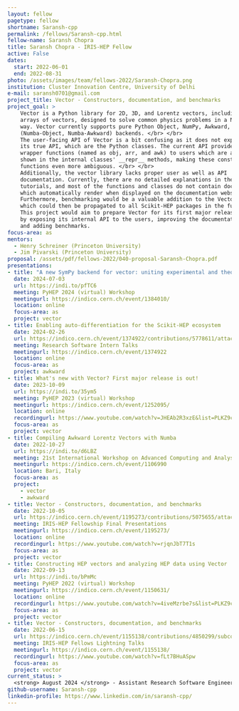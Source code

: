 ```yaml
---
layout: fellow
pagetype: fellow
shortname: Saransh-cpp
permalink: /fellows/Saransh-cpp.html
fellow-name: Saransh Chopra
title: Saransh Chopra - IRIS-HEP Fellow
active: False
dates:
  start: 2022-06-01
  end: 2022-08-31
photo: /assets/images/team/fellows-2022/Saransh-Chopra.png
institution: Cluster Innovation Centre, University of Delhi
e-mail: saransh0701@gmail.com
project_title: Vector - Constructors, documentation, and benchmarks
project_goal: >
    Vector is a Python library for 2D, 3D, and Lorentz vectors, including
    arrays of vectors, designed to solve common physics problems in a NumPy-like
    way. Vector currently supports pure Python Object, NumPy, Awkward, and Numba-based
    (Numba-Object, Numba-Awkward) backends. </br> </br>
    The user-facing API of Vector is a bit confusing as it does not expose
    its true API, which are the Python classes. The current API provides
    wrapper functions (named as obj, arr, and awk) to users which are also
    shown in the internal classes' __repr__ methods, making these constructor
    functions even more ambiguous. </br> </br>
    Additionally, the vector library lacks proper user as well as API
    documentation. Currently, there are no detailed explanations in the existing
    tutorials, and most of the functions and classes do not contain docstrings,
    which automatically render when displayed on the documentation website.
    Furthermore, benchmarking would be a valuable addition to the Vector project,
    which could then be propagated to all Scikit-HEP packages in the future. </br> </br>
    This project would aim to prepare Vector for its first major release
    by exposing its internal API to the users, improving the documentation,
    and adding benchmarks.
focus-area: as
mentors:
  - Henry Schreiner (Princeton University)
  - Jim Pivarski (Princeton University)
proposal: /assets/pdf/fellows-2022/040-proposal-Saransh-Chopra.pdf
presentations:
- title: "A new SymPy backend for vector: uniting experimental and theoretical physicists"
  date: 2024-07-03
  url: https://indi.to/pfTC6
  meeting: PyHEP 2024 (virtual) Workshop
  meetingurl: https://indico.cern.ch/event/1384010/
  location: online
  focus-area: as
  project: vector
- title: Enabling auto-differentiation for the Scikit-HEP ecosystem
  date: 2024-02-26
  url: https://indico.cern.ch/event/1374922/contributions/5778611/attachments/2807131/4900286/autodiff-for-scikithep.pdf
  meeting: Research Software Intern Talks
  meetingurl: https://indico.cern.ch/event/1374922
  location: online
  focus-area: as
  project: awkward
- title: What's new with Vector? First major release is out!
  date: 2023-10-09
  url: https://indi.to/35ym5
  meeting: PyHEP 2023 (virtual) Workshop
  meetingurl: https://indico.cern.ch/event/1252095/
  location: online
  recordingurl: https://www.youtube.com/watch?v=JHEAb2R3xzE&list=PLKZ9c4ONm-VlAorAG8kR09ZqhMfHiH2LJ&index=11
  focus-area: as
  project: vector
- title: Compiling Awkward Lorentz Vectors with Numba
  date: 2022-10-27
  url: https://indi.to/d6LBZ
  meeting: 21st International Workshop on Advanced Computing and Analysis Techniques in Physics Research
  meetingurl: https://indico.cern.ch/event/1106990
  location: Bari, Italy
  focus-area: as
  project:
    - vector
    - awkward
- title: Vector - Constructors, documentation, and benchmarks
  date: 2022-10-05
  url: https://indico.cern.ch/event/1195273/contributions/5075655/attachments/2522735/4338115/IRIS-HEP%20final%20presentation%20-%20Saransh%20Chopra.pdf
  meeting: IRIS-HEP Fellowship Final Presentations
  meetingurl: https://indico.cern.ch/event/1195273/
  location: online
  recordingurl: https://www.youtube.com/watch?v=rjqnJbT7T1s
  focus-area: as
  project: vector
- title: Constructing HEP vectors and analyzing HEP data using Vector
  date: 2022-09-13
  url: https://indi.to/bPmMc
  meeting: PyHEP 2022 (virtual) Workshop
  meetingurl: https://indico.cern.ch/event/1150631/
  location: online
  recordingurl: https://www.youtube.com/watch?v=4iveMzrbe7s&list=PLKZ9c4ONm-VkohKG-skzEG_gklMaSgaO7&index=14
  focus-area: as
  project: vector
- title: Vector - Constructors, documentation, and benchmarks
  date: 2022-06-15
  url: https://indico.cern.ch/event/1155138/contributions/4850299/subcontributions/385059/attachments/2463404/4223807/Saransh-Chopra.pdf
  meeting: IRIS-HEP Fellows Lightning Talks
  meetingurl: https://indico.cern.ch/event/1155138/
  recordingurl: https://www.youtube.com/watch?v=fLt7BHuASpw
  focus-area: as
  project: vector
current_status: >
  <strong> August 2024 </strong> - Assistant Research Software Engineer at Centre for Advanced Research Computing, University College London
github-username: Saransh-cpp
linkedin-profile: https://www.linkedin.com/in/saransh-cpp/
---
```

